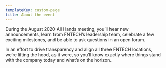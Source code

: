 ```yaml
---
templateKey: custom-page
title: About the event
---
```

During the August 2020 All Hands meeting, you’ll hear new announcements, learn from FNTECH’s leadership team, celebrate a few exciting milestones, and be able to ask questions in an open forum. 

In an effort to drive transparency and align all three FNTECH locations, we’re lifting the hood, as it were, so you’ll know exactly where things stand with the company today and what’s on the horizon.